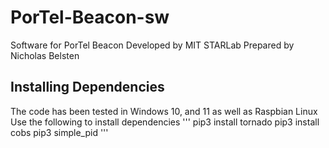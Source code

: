 # PorTel-Beacon-sw
Software for PorTel Beacon
Developed by MIT STARLab
Prepared by Nicholas Belsten

## Installing Dependencies
The code has been tested in Windows 10, and 11 as well as Raspbian Linux
Use the following to install dependencies
'''
pip3 install tornado
pip3 install cobs
pip3 simple_pid
'''
